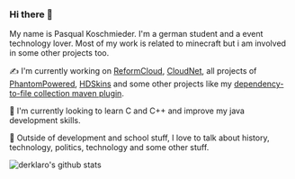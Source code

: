 ### Hi there 👋

My name is Pasqual Koschmieder. I'm a german student and a event technology lover. Most of my work is related to minecraft but i am involved in some other projects too.

✍️ I'm currently working on [ReformCloud](https://github.com/ReformCloud/reformcloud2), [CloudNet](https://github.com/CloudNetService/CloudNet-v3), all projects of [PhantomPowered](https://github.com/PhantomPowered/), [HDSkins](https://github.com/HDSkins) and some other projects like my [dependency-to-file collection maven plugin](https://github.com/derklaro/dependency-list-maven-plugin).

🌱 I'm currently looking to learn C and C++ and improve my java development skills.

💬 Outside of development and school stuff, I love to talk about history, technology, politics, technology and some other stuff. 

![derklaro's github stats](https://github-readme-stats.vercel.app/api?username=derklaro&count_private=true)
